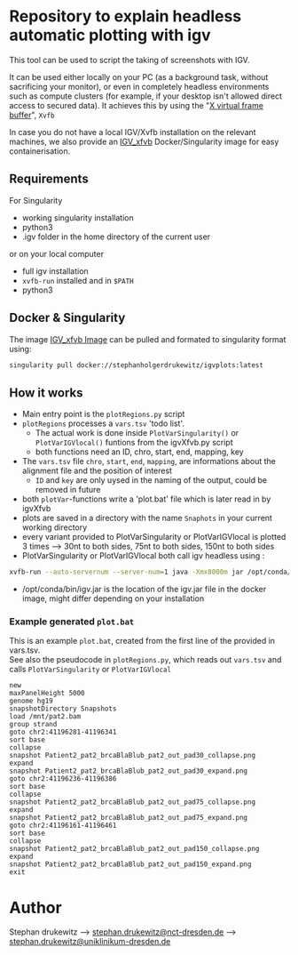 # Repository to explain headless automatic plotting with igv

This tool can be used to script the taking of screenshots with IGV.

It can be used either locally on your PC (as a background task, without sacrificing your monitor), or
even in completely headless environments such as compute clusters (for example, if your desktop isn't allowed
direct access to secured data).
It achieves this by using the "[X virtual frame buffer](https://www.x.org/releases/X11R7.7/doc/man/man1/Xvfb.1.xhtml)", `Xvfb`

In case you do not have a local IGV/Xvfb installation on the relevant machines, we also provide
an [IGV_xfvb](https://hub.docker.com/repository/docker/stephanholgerdrukewitz/igvplots) Docker/Singularity image
for easy containerisation.

## Requirements

For Singularity
* working singularity installation
* python3
* .igv folder in the home directory of the current user

or on your local computer
* full igv installation
* `xvfb-run` installed and in `$PATH`
* python3


## Docker & Singularity

The image [IGV_xfvb Image](https://hub.docker.com/repository/docker/stephanholgerdrukewitz/igvplots) can be pulled
and formated to singularity format using:

```sh
singularity pull docker://stephanholgerdrukewitz/igvplots:latest
```


## How it works

* Main entry point is the `plotRegions.py` script
* `plotRegions` processes a `vars.tsv` 'todo list'.
  * The actual work is done inside `PlotVarSingularity()` or `PlotVarIGVlocal()` funtions from the igvXfvb.py script
  * both functions need an ID, chro, start, end, mapping, key
* The `vars.tsv` file `chro`, `start`, `end`, `mapping`, are informations about the alignment file and the position of interest
  * `ID` and `key` are only uysed in the naming of the output, could be removed in future
* both `plotVar`-functions write a 'plot.bat' file which is later read in by igvXfvb
* plots are saved in a directory with the name `Snaphots` in your current working directory
* every variant provided to PlotVarSingularity or PlotVarIGVlocal is plotted 3 times --> 30nt to both sides, 75nt to both sides, 150nt to both sides
* PlotVarSingularity or PlotVarIGVlocal  both call igv headless using :
```sh
xvfb-run --auto-servernum --server-num=1 java -Xmx8000m jar /opt/conda/bin/igv.jar -b plot.bat
```
  * /opt/conda/bin/igv.jar is the location of the igv.jar file in the docker image, might differ depending on your installation


### Example generated `plot.bat`

This is an example `plot.bat`, created from the first line of the provided in vars.tsv.  
See also the pseudocode in `plotRegions.py`, which reads out `vars.tsv` and calls `PlotVarSingularity` or `PlotVarIGVlocal`

```
new
maxPanelHeight 5000
genome hg19
snapshotDirectory Snapshots
load /mnt/pat2.bam
group strand
goto chr2:41196281-41196341
sort base
collapse
snapshot Patient2_pat2_brcaBlaBlub_pat2_out_pad30_collapse.png
expand
snapshot Patient2_pat2_brcaBlaBlub_pat2_out_pad30_expand.png
goto chr2:41196236-41196386
sort base
collapse
snapshot Patient2_pat2_brcaBlaBlub_pat2_out_pad75_collapse.png
expand
snapshot Patient2_pat2_brcaBlaBlub_pat2_out_pad75_expand.png
goto chr2:41196161-41196461
sort base
collapse
snapshot Patient2_pat2_brcaBlaBlub_pat2_out_pad150_collapse.png
expand
snapshot Patient2_pat2_brcaBlaBlub_pat2_out_pad150_expand.png
exit
```


# Author
Stephan drukewitz
--> stephan.drukewitz@nct-dresden.de
--> stephan.drukewitz@uniklinikum-dresden.de
